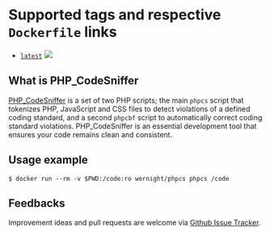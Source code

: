 # Supported tags and respective `Dockerfile` links

  * [`latest`](https://github.com/wernight/docker-phpcs/blob/master/Dockerfile) [![](https://images.microbadger.com/badges/image/wernight/phpcs.svg)](http://microbadger.com/images/wernight/phpcs "Get your own image badge on microbadger.com")

## What is PHP_CodeSniffer

[PHP_CodeSniffer](https://github.com/squizlabs/PHP_CodeSniffer) is a set of two PHP scripts; the main `phpcs` script that tokenizes PHP, JavaScript and CSS files to detect violations of a defined coding standard, and a second `phpcbf` script to automatically correct coding standard violations. PHP\_CodeSniffer is an essential development tool that ensures your code remains clean and consistent.


## Usage example

    $ docker run --rm -v $PWD:/code:ro wernight/phpcs phpcs /code


## Feedbacks

Improvement ideas and pull requests are welcome via
[Github Issue Tracker](https://github.com/wernight/docker-phpcs/issues).
